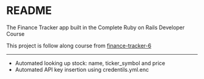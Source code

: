 # README

The Finance Tracker app built in the Complete Ruby on Rails Developer Course

This project is follow along course from [finance-tracker-6](https://github.com/udemyrailscourse/finance-tracker-6)

<hr>

- Automated looking up stock:  name, ticker_symbol and price
- Automated API key insertion using credentils.yml.enc
